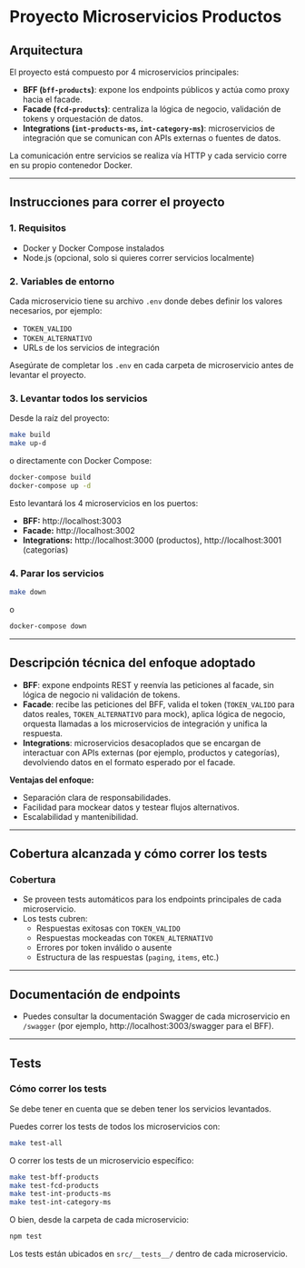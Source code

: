 # Proyecto Microservicios Productos

## Arquitectura

El proyecto está compuesto por 4 microservicios principales:

- **BFF (`bff-products`)**: expone los endpoints públicos y actúa como proxy hacia el facade.
- **Facade (`fcd-products`)**: centraliza la lógica de negocio, validación de tokens y orquestación de datos.
- **Integrations (`int-products-ms`, `int-category-ms`)**: microservicios de integración que se comunican con APIs externas o fuentes de datos.

La comunicación entre servicios se realiza vía HTTP y cada servicio corre en su propio contenedor Docker.

---

## Instrucciones para correr el proyecto

### 1. Requisitos

- Docker y Docker Compose instalados
- Node.js (opcional, solo si quieres correr servicios localmente)

### 2. Variables de entorno

Cada microservicio tiene su archivo `.env` donde debes definir los valores necesarios, por ejemplo:

- `TOKEN_VALIDO`
- `TOKEN_ALTERNATIVO`
- URLs de los servicios de integración

Asegúrate de completar los `.env` en cada carpeta de microservicio antes de levantar el proyecto.

### 3. Levantar todos los servicios

Desde la raíz del proyecto:

```sh
make build
make up-d
```
o directamente con Docker Compose:

```sh
docker-compose build
docker-compose up -d
```

Esto levantará los 4 microservicios en los puertos:

- **BFF:** http://localhost:3003
- **Facade:** http://localhost:3002
- **Integrations:** http://localhost:3000 (productos), http://localhost:3001 (categorías)

### 4. Parar los servicios

```sh
make down
```
o
```sh
docker-compose down
```

---

## Descripción técnica del enfoque adoptado

- **BFF**: expone endpoints REST y reenvía las peticiones al facade, sin lógica de negocio ni validación de tokens.
- **Facade**: recibe las peticiones del BFF, valida el token (`TOKEN_VALIDO` para datos reales, `TOKEN_ALTERNATIVO` para mock), aplica lógica de negocio, orquesta llamadas a los microservicios de integración y unifica la respuesta.
- **Integrations**: microservicios desacoplados que se encargan de interactuar con APIs externas (por ejemplo, productos y categorías), devolviendo datos en el formato esperado por el facade.

**Ventajas del enfoque:**
- Separación clara de responsabilidades.
- Facilidad para mockear datos y testear flujos alternativos.
- Escalabilidad y mantenibilidad.

---

## Cobertura alcanzada y cómo correr los tests

### Cobertura

- Se proveen tests automáticos para los endpoints principales de cada microservicio.
- Los tests cubren:
  - Respuestas exitosas con `TOKEN_VALIDO`
  - Respuestas mockeadas con `TOKEN_ALTERNATIVO`
  - Errores por token inválido o ausente
  - Estructura de las respuestas (`paging`, `items`, etc.)

---

## Documentación de endpoints

- Puedes consultar la documentación Swagger de cada microservicio en `/swagger` (por ejemplo, http://localhost:3003/swagger para el BFF).

---

## Tests

### Cómo correr los tests

Se debe tener en cuenta que se deben tener los servicios levantados.

Puedes correr los tests de todos los microservicios con:

```sh
make test-all
```

O correr los tests de un microservicio específico:

```sh
make test-bff-products
make test-fcd-products
make test-int-products-ms
make test-int-category-ms
```

O bien, desde la carpeta de cada microservicio:

```sh
npm test
```

Los tests están ubicados en `src/__tests__/` dentro de cada microservicio.
